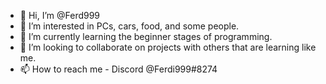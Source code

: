 - 👋 Hi, I’m @Ferd999
- 👀 I’m interested in PCs, cars, food, and some people.
- 🌱 I’m currently learning the beginner stages of programming.
- 💞️ I’m looking to collaborate on projects with others that are learning like me.
- 📫 How to reach me - Discord @Ferdi999#8274

<!---
Ferd999/Ferd999 is a ✨ special ✨ repository because its `README.md` (this file) appears on your GitHub profile.
You can click the Preview link to take a look at your changes.
--->
